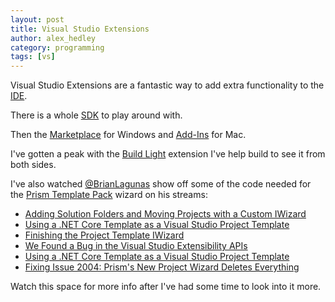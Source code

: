```yaml
---
layout: post
title: Visual Studio Extensions
author: alex_hedley
category: programming
tags: [vs]
---
```


Visual Studio Extensions are a fantastic way to add extra functionality to the [IDE](https://visualstudio.microsoft.com/).

There is a whole [SDK](https://docs.microsoft.com/en-us/visualstudio/extensibility/visual-studio-sdk?view=vs-2019) to play around with.

Then the [Marketplace](https://marketplace.visualstudio.com/) for Windows and [Add-Ins](https://addins.monodevelop.com/) for Mac.

I've gotten a peak with the [Build Light](/post/BuildLight) extension I've help build to see it from both sides.

I've also watched [@BrianLagunas](https://twitter.com/brianlagunas) show off some of the code needed for the [Prism Template Pack](https://marketplace.visualstudio.com/items?itemName=BrianLagunas.PrismTemplatePack) wizard on his streams:

- [Adding Solution Folders and Moving Projects with a Custom IWizard](https://www.youtube.com/watch?v=AtDFiYFuYjY)
- [Using a .NET Core Template as a Visual Studio Project Template](https://www.youtube.com/watch?v=Ht70QlGt7bU)
- [Finishing the Project Template IWizard](https://www.youtube.com/watch?v=WhbG9i8-X9o)
- [We Found a Bug in the Visual Studio Extensibility APIs](https://www.youtube.com/watch?v=a5vJ7O00WoQ)
- [Using a .NET Core Template as a Visual Studio Project Template](https://www.youtube.com/watch?v=Ht70QlGt7bU)
- [Fixing Issue 2004: Prism's New Project Wizard Deletes Everything](https://www.youtube.com/watch?v=zuzmH5K6su8)

Watch this space for more info after I've had some time to look into it more.
